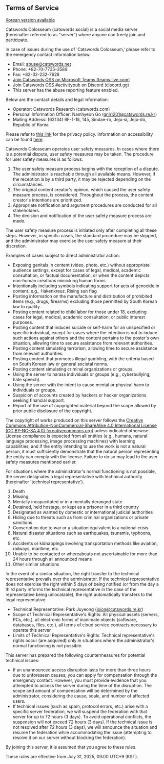 ## Terms of Service
[Korean version available](site_extended_description.md)

Catswords Colosseum (catswords.social) is a social media server (hereinafter referred to as "server") where anyone can freely join and participate.

In case of issues during the use of 'Catswords Colosseum,' please refer to the emergency contact information below.

* Email: abuse@catswords.net
* Phone: +82-70-7735-3586
* Fax: +82-32-232-7628
* [Join Catswords OSS on Microsoft Teams (teams.live.com)](https://teams.live.com/l/community/FEACHncAhq8ldnojAI)
* [Join Catswords OSS #activitypub on Discord (discord.gg)](https://discord.gg/Q9MWa6bjGP)
* This server has the abuse reporting feature enabled.

Below are the contact details and legal information:

* Operator: Catswords Research (catswords.com)
* Personal Information Officer: Namhyeon Go (gnh1201@catswords.re.kr)
* Mailing Address: (63134) 6F-1-18, 145, Sindae-ro, Jeju-si, Jeju-do, Republic of Korea

Please refer to [this link](site_terms.md) for the privacy policy. Information on accessibility can be found [here](accessibility.md).

Catswords Colosseum operates user safety measures. In cases where there is a potential dispute, user safety measures may be taken. The procedure for user safety measures is as follows:

1. The user safety measure process begins with the reception of a dispute. The administrator is reachable through all available means. However, if the reception is by a third party, it may be rejected depending on the circumstances.
2. The original content creator's opinion, which caused the user safety measure process, is considered. Throughout the process, the content creator's intentions are prioritized.
3. Appropriate notification and argument procedures are conducted for all stakeholders.
4. The decision and notification of the user safety measure process are made.

The user safety measure process is initiated only after completing all these steps. However, in specific cases, the standard procedure may be skipped, and the administrator may exercise the user safety measure at their discretion.

Examples of cases subject to direct administrator action:

* Exposing genitals in content (video, photo, etc.) without appropriate audience settings, except for cases of legal, medical, academic consultation, or factual documentation, or when the content depicts non-human creations mimicking human forms.
* Intentionally including symbols indicating support for acts of genocide in content. e.g., Hakenkreuz, Rising sun flag
* Posting information on the manufacture and distribution of prohibited items (e.g., drugs, firearms) excluding those permitted by South Korean law to qualify.
* Posting content related to child labor for those under 18, excluding cases for legal, medical, academic consultation, or public interest purposes.
* Posting content that induces suicide or self-harm for an unspecified or specific individual, except for cases where the intention is not to induce such actions against others and the content pertains to the poster's own situation, allowing time to secure assistance from relevant authorities.
* Posting content simulating terrorism, allowing time to secure assistance from relevant authorities.
* Posting content that promotes illegal gambling, with the criteria based on South Korean law or general societal norms.
* Posting content simulating criminal organizations or groups.
* Using the server to harass individuals or groups (e.g., cyberbullying, hate speech).
* Using the server with the intent to cause mental or physical harm to individuals or groups.
* Suspicion of accounts created by hackers or hacker organizations seeking financial support.
* Report of the use of copyrighted material beyond the scope allowed by prior public disclosure of the copyright.

The copyright of works produced on this server follows the [Creative Commons Attribution-NonCommercial-ShareAlike 4.0 International License (CC BY-NC-SA 4.0) (creativecommons.org)](https://creativecommons.org/licenses/by-nc-sa/4.0/) unless indicated otherwise. License compliance is expected from all entities (e.g., humans, natural language processing, image processing machines) with learning capabilities, and if the entity intending to use the work is not a natural person, it must sufficiently demonstrate that the natural person representing the entity can comply with the license. Failure to do so may lead to the user safety measures mentioned earlier.

For situations where the administrator's normal functioning is not possible, the server designates a legal representative with technical authority (hereinafter 'technical representative').

1. Death
2. Missing
3. Mentally incapacitated or in a mentally deranged state
4. Detained, held hostage, or kept as a prisoner in a third country
5. Designated as wanted by domestic or international judicial authorities
6. Hiding due to threats such as from criminal organizations or private sanctions
7. Conscription due to war or a situation equivalent to a national crisis
8. Natural disaster situations such as earthquakes, tsunamis, typhoons, etc.
9. Accidents or kidnappings involving transportation methods like aviation, railways, maritime, etc.
10. Unable to be contacted or whereabouts not ascertainable for more than 24 hours through all announced means
11. Other similar situations

In the event of a similar situation, the right transfer to the technical representative prevails over the administrator. If the technical representative does not exercise the right within 5 days of being notified (or from the day a third party informs the technical representative in the case of the representative being unlocatable), the right automatically transfers to the legal representative.

* Technical Representative: Park Juyeong (ioion@catswords.re.kr)
* Scope of Technical Representative's Rights: All physical assets (servers, PCs, etc.), all electronic forms of inanimate objects (software, databases, files, etc.), all terms of cloud service contracts necessary to operate this server
* Limits of Technical Representative's Rights: Technical representative's rights occur (are acquired) only in situations where the administrator's normal functioning is not possible.

This server has prepared the following countermeasures for potential technical issues:

* If an unannounced access disruption lasts for more than three hours due to unforeseen causes, you can apply for compensation through the emergency contact. However, you must provide evidence that you attempted to access the server during the time of the disruption. The scope and amount of compensation will be determined by the administrator, considering the cause, scale, and number of affected users.
* If technical issues (such as spam, protocol errors, etc.) arise with a specific server federation, we will suspend the federation with that server for up to 72 hours (3 days). To avoid operational conflicts, the suspension will not exceed 72 hours (3 days). If the technical issue is not resolved after 72 hours (3 days), we will announce the situation and resume the federation while accommodating the issue (attempting to resolve it on our server without blocking the federation).

By joining this server, it is assumed that you agree to these rules.

These rules are effective from July 31, 2025, 09:00 UTC+9 (KST).
